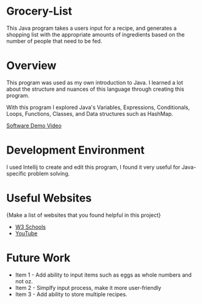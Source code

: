 # Grocery-List
This Java program takes a users input for a recipe, and generates a shopping list with the appropriate amounts of ingredients based on the number of people that need to be fed. 
# Overview

This program was used as my own introduction to Java. I learned a lot about the structure and nuances of this language through creating this program.

With this program I explored Java's Variables, Expressions, Conditionals, Loops, Functions, Classes, and Data structures such as HashMap.

[Software Demo Video](https://www.loom.com/share/2f5f8e9c53c14d70b4dee678fb73957a)

# Development Environment

I used Intellij to create and edit this program, I found it very useful for Java-specific problem solving.

# Useful Websites

{Make a list of websites that you found helpful in this project}
* [W3 Schools](https://www.w3schools.com/java/default.asp)
* [YouTube](https://www.youtube.com/watch?v=eIrMbAQSU34&t=2557s)

# Future Work

* Item 1 - Add ability to input items such as eggs as whole numbers and not oz.
* Item 2 - Simplfy input process, make it more user-friendly
* Item 3 - Add ability to store multiple recipes.
